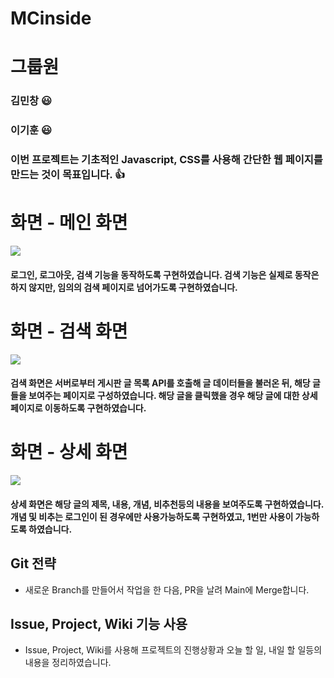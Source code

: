 # MCinside

# 그룹원

### 김민창 😃
### 이기훈 😃

### 이번 프로젝트는 기초적인 Javascript, CSS를 사용해 간단한 웹 페이지를 만드는 것이 목표입니다. :+1: 

# 화면 - 메인 화면

![](https://ifh.cc/g/bblflO.jpg)

#### 로그인, 로그아웃, 검색 기능을 동작하도록 구현하였습니다. 검색 기능은 실제로 동작은 하지 않지만, 임의의 검색 페이지로 넘어가도록 구현하였습니다.

# 화면 - 검색 화면

![](https://ifh.cc/g/oudojL.jpg)

#### 검색 화면은 서버로부터 게시판 글 목록 API를 호출해 글 데이터들을 불러온 뒤, 해당 글들을 보여주는 페이지로 구성하였습니다. 해당 글을 클릭했을 경우 해당 글에 대한 상세 페이지로 이동하도록 구현하였습니다. 

# 화면 - 상세 화면

![](https://ifh.cc/g/P90Vmq.jpg)

#### 상세 화면은 해당 글의 제목, 내용, 개념, 비추천등의 내용을 보여주도록 구현하였습니다. 개념 및 비추는 로그인이 된 경우에만 사용가능하도록 구현하였고, 1번만 사용이 가능하도록 하였습니다.

## Git 전략 

- 새로운 Branch를 만들어서 작업을 한 다음, PR을 날려 Main에 Merge합니다.

## Issue, Project, Wiki 기능 사용

- Issue, Project, Wiki를 사용해 프로젝트의 진행상황과 오늘 할 일, 내일 할 일등의 내용을 정리하였습니다.

